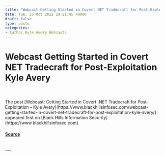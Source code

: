 ```yaml
---
title: "Webcast Getting Started in Covert NET Tradecraft for Post-Exploitation Kyle Avery"
date: Tue, 25 Oct 2022 18:21:45 +0000
draft: false
type: posts
categories: 
- Author,Kyle Avery,Webcasts
---
```

# Webcast Getting Started in Covert NET Tradecraft for Post-Exploitation Kyle Avery

<br/>

<br/>
The post [Webcast: Getting Started in Covert .NET Tradecraft for Post-Exploitation – Kyle Avery](https://www.blackhillsinfosec.com/webcast-getting-started-in-covert-net-tradecraft-for-post-exploitation-kyle-avery/) appeared first on [Black Hills Information Security](https://www.blackhillsinfosec.com).

#### [Source](https://www.blackhillsinfosec.com/webcast-getting-started-in-covert-net-tradecraft-for-post-exploitation-kyle-avery/)

<br/>
---
